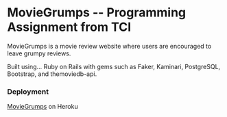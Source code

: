 # MovieGrumps -- Programming Assignment from TCI

MovieGrumps is a movie review website where users are encouraged to leave grumpy reviews. 

Built using... Ruby on Rails with gems such as Faker, Kaminari, PostgreSQL, Bootstrap, and themoviedb-api.

### Deployment

[MovieGrumps]() on Heroku